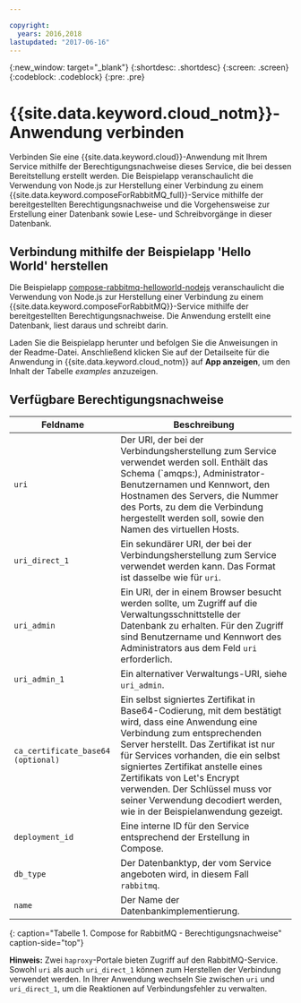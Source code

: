 ```yaml
---

copyright:
  years: 2016,2018
lastupdated: "2017-06-16"
---
```


{:new_window: target="_blank"}
{:shortdesc: .shortdesc}
{:screen: .screen}
{:codeblock: .codeblock}
{:pre: .pre}

# {{site.data.keyword.cloud_notm}}-Anwendung verbinden

Verbinden Sie eine {{site.data.keyword.cloud}}-Anwendung mit Ihrem Service mithilfe der Berechtigungsnachweise dieses Service, die bei dessen Bereitstellung erstellt werden. Die Beispielapp veranschaulicht die Verwendung von Node.js zur Herstellung einer Verbindung zu einem {{site.data.keyword.composeForRabbitMQ_full}}-Service mithilfe der bereitgestellten Berechtigungsnachweise und die Vorgehensweise zur Erstellung einer Datenbank sowie Lese- und Schreibvorgänge in dieser Datenbank.

## Verbindung mithilfe der Beispielapp 'Hello World' herstellen

Die Beispielapp [compose-rabbitmq-helloworld-nodejs](https://github.com/IBM-Bluemix/compose-rabbitmq-helloworld-nodejs) veranschaulicht die Verwendung von Node.js zur Herstellung einer Verbindung zu einem {{site.data.keyword.composeForRabbitMQ}}-Service mithilfe der bereitgestellten Berechtigungsnachweise. Die Anwendung erstellt eine Datenbank, liest daraus und schreibt darin.

Laden Sie die Beispielapp herunter und befolgen Sie die Anweisungen in der Readme-Datei. Anschließend klicken Sie auf der Detailseite für die Anwendung in {{site.data.keyword.cloud_notm}} auf **App anzeigen**, um den Inhalt der Tabelle *examples* anzuzeigen.

## Verfügbare Berechtigungsnachweise

Feldname|Beschreibung
----------|-----------
`uri`|Der URI, der bei der Verbindungsherstellung zum Service verwendet werden soll. Enthält das Schema (`amqps:), Administrator-Benutzernamen und Kennwort, den Hostnamen des Servers, die Nummer des Ports, zu dem die Verbindung hergestellt werden soll, sowie den Namen des virtuellen Hosts.
`uri_direct_1`|Ein sekundärer URI, der bei der Verbindungsherstellung zum Service verwendet werden kann. Das Format ist dasselbe wie für `uri`.
`uri_admin`|Ein URI, der in einem Browser besucht werden sollte, um Zugriff auf die Verwaltungsschnittstelle der Datenbank zu erhalten. Für den Zugriff sind Benutzername und Kennwort des Administrators aus dem Feld `uri` erforderlich.
`uri_admin_1`|Ein alternativer Verwaltungs-URI, siehe `uri_admin`.
`ca_certificate_base64` `(optional)`|Ein selbst signiertes Zertifikat in Base64-Codierung, mit dem bestätigt wird, dass eine Anwendung eine Verbindung zum entsprechenden Server herstellt. Das Zertifikat ist nur für Services vorhanden, die ein selbst signiertes Zertifikat anstelle eines Zertifikats von Let's Encrypt verwenden. Der Schlüssel muss vor seiner Verwendung decodiert werden, wie in der Beispielanwendung gezeigt.
`deployment_id`|Eine interne ID für den Service entsprechend der Erstellung in Compose.
`db_type`|Der Datenbanktyp, der vom Service angeboten wird, in diesem Fall `rabbitmq`.
`name`|Der Name der Datenbankimplementierung.
{: caption="Tabelle 1. Compose for RabbitMQ - Berechtigungsnachweise" caption-side="top"}

**Hinweis:** Zwei `haproxy`-Portale bieten Zugriff auf den RabbitMQ-Service. Sowohl `uri` als auch `uri_direct_1` können zum Herstellen der Verbindung verwendet werden. In Ihrer Anwendung wechseln Sie zwischen `uri` und `uri_direct_1`, um die Reaktionen auf Verbindungsfehler zu verwalten.
